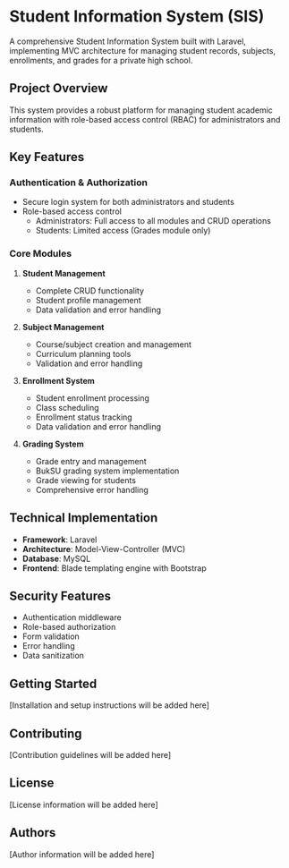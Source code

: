 # Student Information System (SIS)

A comprehensive Student Information System built with Laravel, implementing MVC architecture for managing student records, subjects, enrollments, and grades for a private high school.

## Project Overview

This system provides a robust platform for managing student academic information with role-based access control (RBAC) for administrators and students.

## Key Features

### Authentication & Authorization
- Secure login system for both administrators and students
- Role-based access control
  - Administrators: Full access to all modules and CRUD operations
  - Students: Limited access (Grades module only)

### Core Modules

1. **Student Management**
   - Complete CRUD functionality
   - Student profile management
   - Data validation and error handling

2. **Subject Management**
   - Course/subject creation and management
   - Curriculum planning tools
   - Validation and error handling

3. **Enrollment System**
   - Student enrollment processing
   - Class scheduling
   - Enrollment status tracking
   - Data validation and error handling

4. **Grading System**
   - Grade entry and management
   - BukSU grading system implementation
   - Grade viewing for students
   - Comprehensive error handling

## Technical Implementation

- **Framework**: Laravel
- **Architecture**: Model-View-Controller (MVC)
- **Database**: MySQL
- **Frontend**: Blade templating engine with Bootstrap

## Security Features

- Authentication middleware
- Role-based authorization
- Form validation
- Error handling
- Data sanitization

## Getting Started

[Installation and setup instructions will be added here]

## Contributing

[Contribution guidelines will be added here]

## License

[License information will be added here]

## Authors

[Author information will be added here]